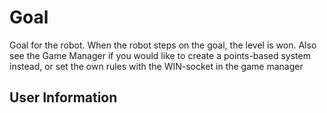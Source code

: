 # Goal
Goal for the robot. When the robot steps on the goal, the level is won. Also see the Game Manager if you would like to create a points-based system instead, or set the own rules with the WIN-socket in the game manager

## User Information